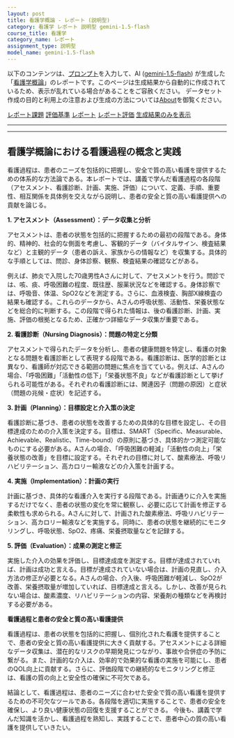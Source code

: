 ```yaml
---
layout: post
title: 看護学概論 - レポート (説明型)
category: 看護学 レポート 説明型 gemini-1.5-flash
course_title: 看護学
category_name: レポート
assignment_type: 説明型
model_name: gemini-1.5-flash
---
```


以下のコンテンツは、[プロンプト](http://127.0.0.1:8000/generated/看護学/gemini-1.5-flash/prompt_レポート-説明型.md)を入力して、AI ([gemini-1.5-flash](contents/gemini-1.5-flash)) が生成した「[看護学概論](/contents/看護学/)」のレポートです。このページは生成結果から自動的に作成されているため、表示が乱れている場合があることをご容赦ください。
データセット作成の目的と利用上の注意および生成の方法については[About](/About)を御覧ください。

[レポート課題](../レポート課題-説明型)
[評価基準](../評価基準-説明型)
[レポート](../レポート-説明型)
[レポート評価](../レポート評価-説明型)
[生成結果のみを表示](http://127.0.0.1:8000/generated/看護学/gemini-1.5-flash/レポート-説明型.md)
  

***
***
  
## 看護学概論における看護過程の概念と実践

看護過程は、患者のニーズを包括的に把握し、安全で質の高い看護を提供するための体系的な方法論である。本レポートでは、講義で学んだ看護過程の各段階（アセスメント、看護診断、計画、実施、評価）について、定義、手順、重要性、相互関係を具体例を交えながら説明し、患者の安全と質の高い看護提供への貢献を論じる。

**1. アセスメント（Assessment）：データ収集と分析**

アセスメントは、患者の状態を包括的に把握するための最初の段階である。身体的、精神的、社会的な側面を考慮し、客観的データ（バイタルサイン、検査結果など）と主観的データ（患者の訴え、家族からの情報など）を収集する。具体的な手順としては、問診、身体診察、観察、検査結果の確認などがある。

例えば、肺炎で入院した70歳男性Aさんに対して、アセスメントを行う。問診では、咳、痰、呼吸困難の程度、既往歴、服薬状況などを確認する。身体診察では、呼吸音、体温、SpO2などを測定する。さらに、血液検査、胸部X線検査の結果も確認する。これらのデータから、Aさんの呼吸状態、活動性、栄養状態などを総合的に判断する。この段階で得られた情報は、後の看護診断、計画、実施、評価の根拠となるため、正確かつ詳細なデータ収集が重要である。

**2. 看護診断（Nursing Diagnosis）：問題の特定と分類**

アセスメントで得られたデータを分析し、患者の健康問題を特定し、看護の対象となる問題を看護診断として表現する段階である。看護診断は、医学的診断とは異なり、看護師が対応できる範囲の問題に焦点を当てている。例えば、Aさんの場合、「呼吸困難」「活動性の低下」「栄養状態不良」などが看護診断として挙げられる可能性がある。それぞれの看護診断には、関連因子（問題の原因）と症状（問題の兆候・症状）を記述する。

**3. 計画（Planning）：目標設定と介入策の決定**

看護診断に基づき、患者の状態を改善するための具体的な目標を設定し、その目標達成のための介入策を決定する。目標は、SMART（Specific、Measurable、Achievable、Realistic、Time-bound）の原則に基づき、具体的かつ測定可能なものにする必要がある。Aさんの場合、「呼吸困難の軽減」「活動性の向上」「栄養状態の改善」を目標に設定する。それぞれの目標に対して、酸素療法、呼吸リハビリテーション、高カロリー輸液などの介入策を計画する。

**4. 実施（Implementation）：計画の実行**

計画に基づき、具体的な看護介入を実行する段階である。計画通りに介入を実施するだけでなく、患者の状態の変化を常に観察し、必要に応じて計画を修正する柔軟性も求められる。Aさんに対して、計画された酸素療法、呼吸リハビリテーション、高カロリー輸液などを実施する。同時に、患者の状態を継続的にモニタリングし、呼吸状態、SpO2、疼痛、栄養摂取量などを記録する。

**5. 評価（Evaluation）：成果の測定と修正**

実施した介入の効果を評価し、目標達成度を測定する。目標が達成されていれば、計画は成功と言える。目標が達成されていない場合は、計画の見直し、介入方法の修正が必要となる。Aさんの場合、介入後、呼吸困難が軽減し、SpO2が改善、栄養摂取量が増加していれば、目標達成と言える。しかし、改善が見られない場合は、酸素濃度、リハビリテーションの内容、栄養剤の種類などを再検討する必要がある。


**看護過程と患者の安全と質の高い看護提供**

看護過程は、患者の状態を包括的に把握し、個別化された看護を提供することで、患者の安全と質の高い看護提供に大きく貢献する。アセスメントによる詳細なデータ収集は、潜在的なリスクの早期発見につながり、事故や合併症の予防に繋がる。また、計画的な介入は、効率的で効果的な看護の実施を可能にし、患者のQOL向上に貢献する。さらに、評価段階での継続的なモニタリングと修正は、看護の質の向上と安全性の確保に不可欠である。

結論として、看護過程は、患者のニーズに合わせた安全で質の高い看護を提供するための不可欠なツールである。各段階を適切に実施することで、患者の安全を確保し、より良い健康状態の回復を支援することができる。  今後も、講義で学んだ知識を活かし、看護過程を熟知し、実践することで、患者中心の質の高い看護を提供していきたい。
